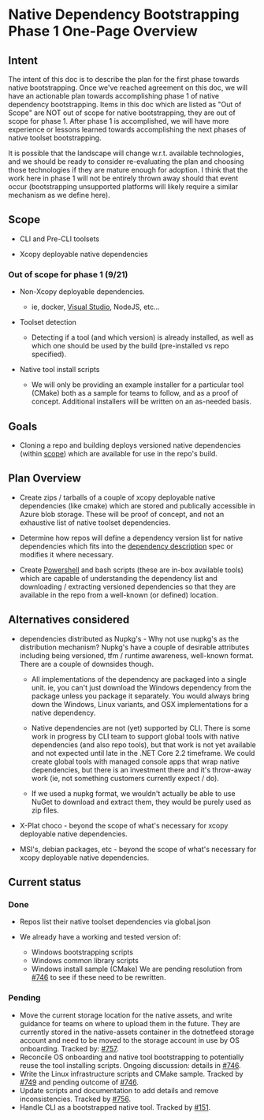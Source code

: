 # Native Dependency Bootstrapping Phase 1 One-Page Overview

## Intent

The intent of this doc is to describe the plan for the first phase towards native bootstrapping.  Once we've reached agreement on this doc, we will have an actionable plan towards accomplishing phase 1 of native dependency bootstrapping.  Items in this doc which are listed as "Out of Scope" are NOT out of scope for native bootstrapping, they are out of scope for phase 1.  After phase 1 is accomplished, we will have more experience or lessons learned towards accomplishing the next phases of native toolset bootstrapping.

It is possible that the landscape will change w.r.t. available technologies, and we should be ready to consider re-evaluating the plan and choosing those technologies if they are mature enough for adoption.  I think that the work here in phase 1 will not be entirely thrown away should that event occur (bootstrapping unsupported platforms will likely require a similar mechanism as we define here).

## Scope

- CLI and Pre-CLI toolsets

- Xcopy deployable native dependencies

### Out of scope for phase 1 (9/21)

- Non-Xcopy deployable dependencies.

  - ie, docker, [Visual Studio](https://github.com/dotnet/arcade/issues/64), NodeJS, etc...

- Toolset detection

  - Detecting if a tool (and which version) is already installed, as well as which one should be used by the build (pre-installed vs repo specified).

- Native tool install scripts

  - We will only be providing an example installer for a particular tool (CMake) both as a sample for teams to follow, and as a proof of concept.
  Additional installers will be written on an as-needed basis.


## Goals

- Cloning a repo and building deploys versioned native dependencies (within [scope](#scope)) which are available for use in the repo's build.

## Plan Overview

- Create zips / tarballs of a couple of xcopy deployable native dependencies (like cmake) which are stored and publically accessible in Azure blob storage.  These will be proof of concept, and not an exhaustive list of native toolset dependencies.

- Determine how repos will define a dependency version list for native dependencies which fits into the [dependency description](https://github.com/dotnet/arcade/pull/120/files) spec or modifies it where necessary.

- Create [Powershell](https://docs.microsoft.com/en-us/powershell/scripting/setup/installing-windows-powershell?view=powershell-6) and bash scripts (these are in-box available tools) which are capable of understanding the dependency list and downloading / extracting versioned dependencies so that they are available in the repo from a well-known (or defined) location.

## Alternatives considered

- dependencies distributed as Nupkg's - Why not use nupkg's as the distribution mechanism?  Nupkg's have a couple of desirable attributes including being versioned, tfm / runtime awareness, well-known format.  There are a couple of downsides though.

  - All implementations of the dependency are packaged into a single unit.  ie, you can't just download the Windows dependency from the package unless you package it separately.  You would always bring down the Windows, Linux variants, and OSX implementations for a native dependency.

  - Native dependencies are not (yet) supported by CLI.  There is some work in progress by CLI team to support global tools with native dependencies (and also repo tools), but that work is not yet available and not expected until late in the .NET Core 2.2 timeframe.  We could create global tools with managed console apps that wrap native dependencies, but there is an investment there and it's throw-away work (ie, not something customers currently expect / do).

  - If we used a nupkg format, we wouldn't actually be able to use NuGet to download and extract them, they would be purely used as zip files.

- X-Plat choco - beyond the scope of what's necessary for xcopy deployable native dependencies.

- MSI's, debian packages, etc - beyond  the scope of what's necessary for xcopy deployable native dependencies.

## Current status

### Done

- Repos list their native toolset dependencies via global.json

- We already have a working and tested version of:
  - Windows bootstrapping scripts
  - Windows common library scripts
  - Windows install sample (CMake)
We are pending resolution from [#746](https://github.com/dotnet/arcade/issues/746) to see if these need to be rewritten.

### Pending

- Move the current storage location for the native assets, and write guidance for teams on where to upload them in the future. 
They are currently stored in the native-assets container in the dotnetfeed storage account and need to be moved to the storage account in use by OS onboarding. Tracked by: [#757](https://github.com/dotnet/arcade/issues/757).
- Reconcile OS onboarding and native tool bootstrapping to potentially reuse the tool installing scripts. Ongoing discussion: details in [#746](https://github.com/dotnet/arcade/issues/746).
- Write the Linux infrastructure scripts and CMake sample. Tracked by [#749](https://github.com/dotnet/arcade/issues/749) and pending outcome of [#746](https://github.com/dotnet/arcade/issues/746).
- Update scripts and documentation to add details and remove inconsistencies. Tracked by [#756](https://github.com/dotnet/arcade/issues/756).
- Handle CLI as a bootstrapped native tool. Tracked by [#151](https://github.com/dotnet/arcade/issues/151).